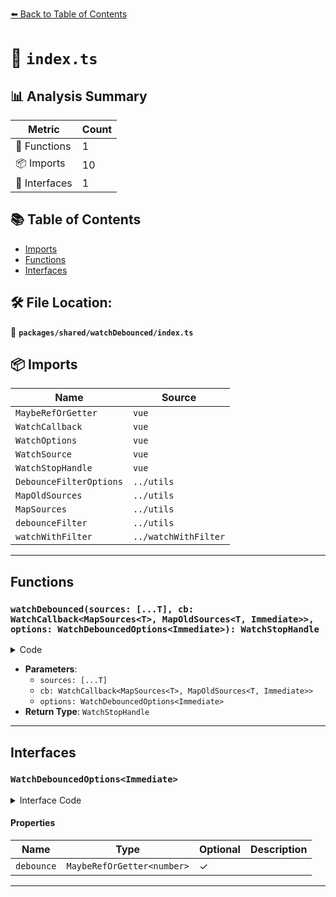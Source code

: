 [⬅️ Back to Table of Contents](../../../index.md)

# 📄 `index.ts`

## 📊 Analysis Summary

| Metric | Count |
|--------|-------|
| 🔧 Functions | 1 |
| 📦 Imports | 10 |
| 📐 Interfaces | 1 |

## 📚 Table of Contents

- [Imports](#imports)
- [Functions](#functions)
- [Interfaces](#interfaces)

## 🛠️ File Location:
📂 **`packages/shared/watchDebounced/index.ts`**

## 📦 Imports

| Name | Source |
|------|--------|
| `MaybeRefOrGetter` | `vue` |
| `WatchCallback` | `vue` |
| `WatchOptions` | `vue` |
| `WatchSource` | `vue` |
| `WatchStopHandle` | `vue` |
| `DebounceFilterOptions` | `../utils` |
| `MapOldSources` | `../utils` |
| `MapSources` | `../utils` |
| `debounceFilter` | `../utils` |
| `watchWithFilter` | `../watchWithFilter` |


---

## Functions

### `watchDebounced(sources: [...T], cb: WatchCallback<MapSources<T>, MapOldSources<T, Immediate>>, options: WatchDebouncedOptions<Immediate>): WatchStopHandle`

<details><summary>Code</summary>

```ts
export function watchDebounced<T extends Readonly<WatchSource<unknown>[]>, Immediate extends Readonly<boolean> = false>(sources: [...T], cb: WatchCallback<MapSources<T>, MapOldSources<T, Immediate>>, options?: WatchDebouncedOptions<Immediate>): WatchStopHandle
```
</details>

- **Parameters**:
  - `sources: [...T]`
  - `cb: WatchCallback<MapSources<T>, MapOldSources<T, Immediate>>`
  - `options: WatchDebouncedOptions<Immediate>`
- **Return Type**: `WatchStopHandle`

---

## Interfaces

### `WatchDebouncedOptions<Immediate>`

<details><summary>Interface Code</summary>

```ts
export interface WatchDebouncedOptions<Immediate> extends WatchOptions<Immediate>, DebounceFilterOptions {
  debounce?: MaybeRefOrGetter<number>
}
```
</details>

#### Properties

| Name | Type | Optional | Description |
|------|------|----------|-------------|
| `debounce` | `MaybeRefOrGetter<number>` | ✓ |  |


---